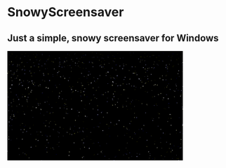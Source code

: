 # SnowyScreensaver

## Just a simple, snowy screensaver for Windows

![An animation of the screensaver.](/githubimages/preview.gif)